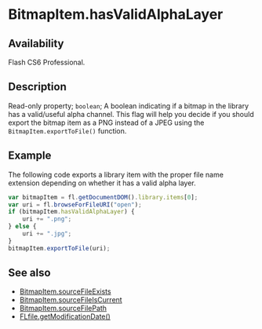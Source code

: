 # BitmapItem.hasValidAlphaLayer

## Availability

Flash CS6 Professional.

## Description

Read-only property; `boolean`; A boolean indicating if a bitmap in the library has a valid/useful alpha channel. This flag will help you decide if you should export the bitmap item as a PNG instead of a JPEG using the `BitmapItem.exportToFile()` function.

## Example

The following code exports a library item with the proper file name extension depending on whether it has a valid alpha layer.

```javascript
var bitmapItem = fl.getDocumentDOM().library.items[0];
var uri = fl.browseForFileURI("open");
if (bitmapItem.hasValidAlphaLayer) {
    uri += ".png";
} else {
    uri += ".jpg";
}
bitmapItem.exportToFile(uri);
```

## See also

- [BitmapItem.sourceFileExists](../BitmapItem_object/BitmapItem9.md)
- [BitmapItem.sourceFileIsCurrent](../BitmapItem_object/BitmapItem10.md)
- [BitmapItem.sourceFilePath](../BitmapItem_object/BitmapItem11.md)
- [FLfile.getModificationDate()](../FLfile_object/FLfile6.md)
